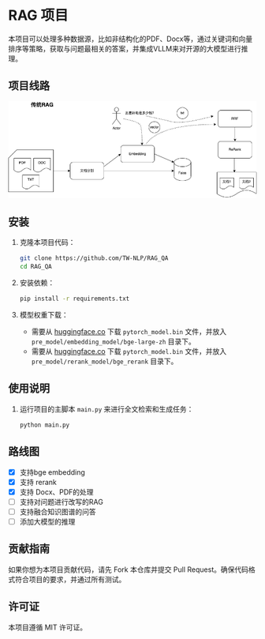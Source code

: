 
# RAG 项目

本项目可以处理多种数据源，比如非结构化的PDF、Docx等，通过关键词和向量排序等策略，获取与问题最相关的答案，并集成VLLM来对开源的大模型进行推理。

## 项目线路

<p align="center">
  <img src="images/传统RAG.drawio.png" alt="传统RAG" width="800"/>
</p>


## 安装

1. 克隆本项目代码：
   ```bash
   git clone https://github.com/TW-NLP/RAG_QA
   cd RAG_QA
   ```

2. 安装依赖：
   ```bash
   pip install -r requirements.txt
   ```

3. 模型权重下载：
   - 需要从 [huggingface.co](https://huggingface.co/BAAI/bge-large-zh-v1.5) 下载 `pytorch_model.bin` 文件，并放入 `pre_model/embedding_model/bge-large-zh` 目录下。
   - 需要从 [huggingface.co](https://huggingface.co/BAAI/bge-reranker-large) 下载 `pytorch_model.bin` 文件，并放入 `pre_model/rerank_model/bge_rerank` 目录下。

## 使用说明

1. 运行项目的主脚本 `main.py` 来进行全文检索和生成任务：
   ```bash
   python main.py
   ```
## 路线图

- [X] 支持bge embedding
- [X] 支持 rerank
- [X] 支持 Docx、PDF的处理
- [ ] 支持对问题进行改写的RAG
- [ ] 支持融合知识图谱的问答
- [ ] 添加大模型的推理

## 贡献指南

如果你想为本项目贡献代码，请先 Fork 本仓库并提交 Pull Request。确保代码格式符合项目的要求，并通过所有测试。

## 许可证

本项目遵循 MIT 许可证。
